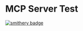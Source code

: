 # MCP Server Test
[![smithery badge](https://smithery.ai/badge/@just-record/mcpserver-test)](https://smithery.ai/server/@just-record/mcpserver-test)